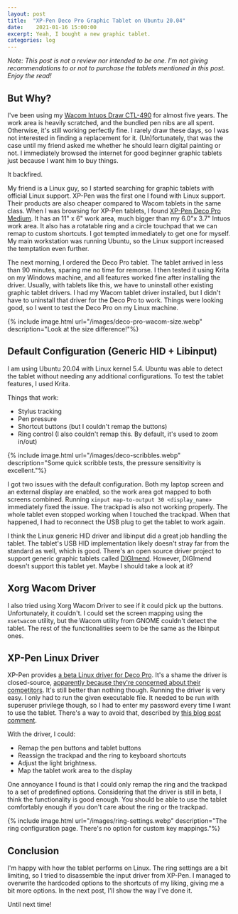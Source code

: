 ```yaml
---
layout: post
title:  "XP-Pen Deco Pro Graphic Tablet on Ubuntu 20.04"
date:    2021-01-16 15:00:00
excerpt: Yeah, I bought a new graphic tablet.
categories: log
---
```


*Note: This post is not a review nor intended to be one. I'm not giving recommendations to or not to purchase the tablets mentioned in this post. Enjoy the read!*

## But Why?
I've been using my [Wacom Intuos Draw CTL-490](https://web.archive.org/web/20170419201159/http://wacom.com/en-us/products/intuos-draw) for almost five years. The work area is heavily scratched, and the bundled pen nibs are all spent. Otherwise, it's still working perfectly fine. I rarely draw these days, so I was not interested in finding a replacement for it. (Un)fortunately, that was the case until my friend asked me whether he should learn digital painting or not. I immediately browsed the internet for good beginner graphic tablets just because I want him to buy things. 

It backfired.

My friend is a Linux guy, so I started searching for graphic tablets with official Linux support. XP-Pen was the first one I found with Linux support. Their products are also cheaper compared to Wacom tablets in the same class. When I was browsing for XP-Pen tablets, I found [XP-Pen Deco Pro Medium](https://www.xp-pen.com/product/432.html). It has an 11" x 6" work area, much bigger than my 6.0"x 3.7" Intuos work area. It also has a rotatable ring and a circle touchpad that we can remap to custom shortcuts. I got tempted immediately to get one for myself. My main workstation was running Ubuntu, so the Linux support increased the temptation even further.

The next morning, I ordered the Deco Pro tablet. The tablet arrived in less than 90 minutes, sparing me no time for remorse. I then tested it using Krita on my Windows machine, and all features worked fine after installing the driver. Usually, with tablets like this, we have to uninstall other existing graphic tablet drivers. I had my Wacom tablet driver installed, but I didn't have to uninstall that driver for the Deco Pro to work. Things were looking good, so I went to test the Deco Pro on my Linux machine.

{% include image.html url="/images/deco-pro-wacom-size.webp" description="Look at the size difference!"%}

## Default Configuration (Generic HID + Libinput)
I am using Ubuntu 20.04 with Linux kernel 5.4. Ubuntu was able to detect the tablet without needing any additional configurations. To test the tablet features, I used Krita.

Things that work:
- Stylus tracking
- Pen pressure
- Shortcut buttons (but I couldn't remap the buttons)
- Ring control (I also couldn't remap this. By default, it's used to zoom in/out)

{% include image.html url="/images/deco-scribbles.webp" description="Some quick scribble tests, the pressure sensitivity is excellent."%}

I got two issues with the default configuration. Both my laptop screen and an external display are enabled, so the work area got mapped to both screens combined. Running `xinput map-to-output 30 <display_name>`  immediately fixed the issue. The trackpad is also not working properly. The whole tablet even stopped working when I touched the trackpad. When that happened, I had to reconnect the USB plug to get the tablet to work again.

I think the Linux generic HID driver and libinput did a great job handling the tablet. The tablet's USB HID implementation likely doesn't stray far from the standard as well, which is good. There's an open source driver project to support generic graphic tablets called [DIGImend](https://digimend.github.io/). However,
DIGImend doesn't support this tablet yet. Maybe I should take a look at it?

## Xorg Wacom Driver
I also tried using Xorg Wacom Driver to see if it could pick up the buttons. Unfortunately, it couldn't. I could set the screen mapping using the `xsetwacom` utility, but the Wacom utility from GNOME couldn't detect the tablet. The rest of the functionalities seem to be the same as the libinput ones.

## XP-Pen Linux Driver
XP-Pen provides [a beta Linux driver for Deco Pro](https://www.xp-pen.com/download-421.html). It's a shame the driver is closed-source, [apparently because they're concerned about their competitors](https://twitter.com/XPPEN/status/1019870192464269312). It's still better than nothing though. Running the driver is very easy. I only had to run the given executable file. It needed to be run with superuser privilege though, so I had to enter my password every time I want to use the tablet. There's a way to avoid that, described by [this blog post comment](https://thehackerdiary.wordpress.com/2019/12/21/linux-tips-configuring-xp-pen-on-linux/#comment-706).

With the driver, I could:
- Remap the pen buttons and tablet buttons
- Reassign the trackpad and the ring to keyboard shortcuts
- Adjust the light brightness.
- Map the tablet work area to the display

One annoyance I found is that I could only remap the ring and the trackpad to a set of predefined options. Considering that the driver is still in beta, I think the functionality is good enough. You should be able to use the tablet comfortably enough if you don't care about the ring or the trackpad.

{% include image.html url="/images/ring-settings.webp" description="The ring configuration page. There's no option for custom key mappings."%}


## Conclusion
I'm happy with how the tablet performs on Linux. The ring settings are a bit limiting, so I tried to disassemble the input driver from XP-Pen. I managed to overwrite the hardcoded options to the shortcuts of my liking, giving me a bit more options. In the next post, I'll show the way I've done it. 

Until next time!
